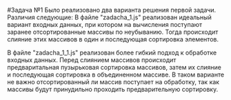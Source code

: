#Задача №1
Было реализовано два варианта решения первой задачи. Различия следующие:
В файле "zadacha_1.js" реализован идеальный вариант входных данных, при котором на вычисления поступают заранее отсортированные массивы по неубыванию. Тогда происходит слияние этих массивов в один и последующая сортировка элементов.

В файле "zadacha_1_1.js" реализован более гибкий подход к обработке входных данных. Перед слиянием массивов происходит предваритальная пузырьковая сортировка массивов, затем их слияние и последующая сортировка в объединенном массиве. В таком варианте не важно отсортированный ли массив поступает на обработку, так как массивы будут принудильно проходить предварительную сортировку.  
